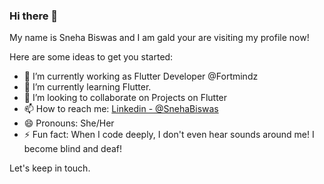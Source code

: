 ### Hi there 👋

My name is Sneha Biswas and I am gald your are visiting my profile now! 

Here are some ideas to get you started:

- 🔭 I’m currently working as Flutter Developer @Fortmindz 
- 🌱 I’m currently learning Flutter.
- 👯 I’m looking to collaborate on Projects on Flutter
- 📫 How to reach me: [Linkedin - @SnehaBiswas](https://www.linkedin.com/in/sneha--biswas/)
- 😄 Pronouns: She/Her
- ⚡ Fun fact: When I code deeply, I don't even hear sounds around me! I become blind and deaf! 

Let's keep in touch. 


<!--
- 🤔 I’m looking for help with ...
- 💬 Ask me about ...
--!>
